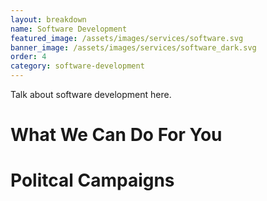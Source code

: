 ```yaml
---
layout: breakdown
name: Software Development
featured_image: /assets/images/services/software.svg
banner_image: /assets/images/services/software_dark.svg
order: 4
category: software-development
---
```


Talk about software development here.

<!--more-->

<div class="py-5">
  <div class="container">
    <h1 class="pb-3">What We Can Do For You</h1>
    <p></p>
  </div>
</div>

<div class="py-5 bg-gray-matter">
  <div class="container">
    <h1 class="pb-3">Politcal Campaigns</h1>
    <p></p>
  </div>
</div>